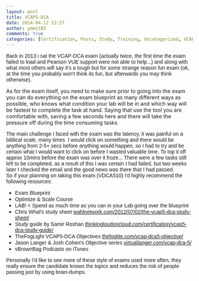 ```yaml
---
layout: post
title: VCAP5-DCA
date: 2014-04-12 12:27
author: ymmit85
comments: true
categories: [Certification, Posts, Study, Training, Uncategorized, VCAP, vSphere]
---
```

<span style="font-family:Arial, Helvetica, sans-serif;">Back in 2013 i sat the VCAP-DCA exam (actually twice, the first time the exam failed to load and Pearson VUE support were not able to help...) and along with what most others will say it's a tough but for some strange reason fun exam (ok, at the time you probably won't think its fun, but afterwards you may think otherwise). </span>

As for the exam itself, you need to make sure prior to going into the exam you can do everything on the exam blueprint as many different ways as possible, who knows what condition your lab will be in and which way will be fastest to complete the task at hand. Saying that use the tool you are comfortable with, saving a few seconds here and there will take the pressure off during the time consuming tasks.
<div><span style="font-family:Arial, Helvetica, sans-serif;">The main challenge I faced with the exam was the latency, it was painful on a biblical scale, many times  I would click on something and there would be anything from 2-5+ secs before anything would happen, so I had to try and be certain what I would want to click on before I wasted valuable time. To top it off approx 10mins before the exam was over it froze... There were a few tasks still left to be completed, as a result of this I was certain I had failed, but two weeks later I checked the email and the good news was there that I had passed. </span></div>
<div><span style="font-family:Arial, Helvetica, sans-serif;">
So if your planning on taking this exam (VDCA510) I'd highly recommend the following resources:</span></div>
<div>
<ul>
	<li><span style="font-family:Arial, Helvetica, sans-serif;">Exam Blueprint </span></li>
	<li><span style="font-family:Arial, Helvetica, sans-serif;">Optimize &amp; Scale Course</span></li>
	<li><span style="font-family:Arial, Helvetica, sans-serif;">LAB! &lt; Spend as much time as you can in your Lab going over the blueprint</span></li>
	<li><span style="font-family:Arial, Helvetica, sans-serif;">Chris Whal's study sheet <a href="http://wahlnetwork.com/2012/07/02/the-vcap5-dca-study-sheet/">wahlnetwork.com/2012/07/02/the-vcap5-dca-study-sheet/</a></span></li>
	<li><span style="font-family:Arial, Helvetica, sans-serif;">Study guide by Samir Roshan <a href="http://thinkingloudoncloud.com/certification/vcap5-dca-study-guide/">thinkingloudoncloud.com/certification/vcap5-dca-study-guide/</a></span></li>
	<li><span style="font-family:Arial, Helvetica, sans-serif;">TheFogLight VCAP5-DCA Objectives <a href="http://thefoglite.com/vcap-dca5-objective/">thefoglite.com/vcap-dca5-objective/</a></span></li>
	<li><span style="font-family:Arial, Helvetica, sans-serif;">Jason Langer &amp; Josh Cohen's Objective series <a href="http://virtuallanger.com/vcap-dca-5/">virtuallanger.com/vcap-dca-5/</a></span></li>
	<li><span style="font-family:Arial, Helvetica, sans-serif;">vBrownBag Podcasts on iTunes </span></li>
</ul>
<div><span style="font-family:Arial, Helvetica, sans-serif;">Personally I'd like to see more of these style of exams used more often, they really ensure the candidate knows the topics and reduces the risk of people passing just by using brain-dumps.</span></div>
</div>
<div></div>
<script src="http://gist-it.appspot.com/https://github.com/ymmit85/vROps/blob/master/Properties/Properties_Update.ps1"></script>